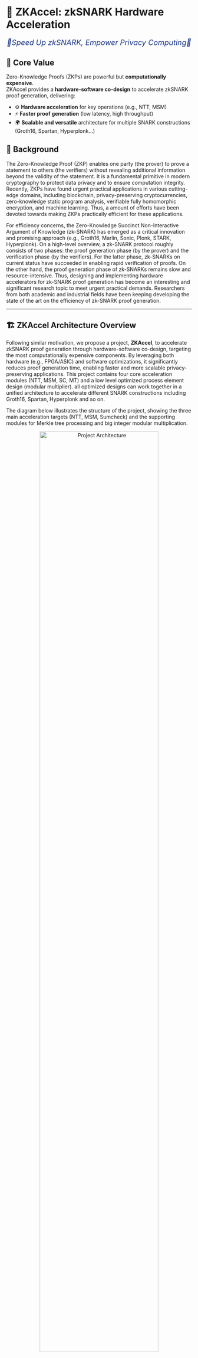# 🚀 ZKAccel: zkSNARK Hardware Acceleration

<p align="center" style="font-size:20px; color:#1E3A8A;">
  <em>🌟Speed Up zkSNARK, Empower Privacy Computing🌟</em>
</p>

## 🔑 Core Value
Zero-Knowledge Proofs (ZKPs) are powerful but **computationally expensive**.  
ZKAccel provides a **hardware-software co-design** to accelerate zkSNARK proof generation, delivering:
- ⚙️ **Hardware acceleration** for key operations (e.g., NTT, MSM)
- ⚡ **Faster proof generation** (low latency, high throughput)  
- 🌍 **Scalable and versatile** architecture for multiple SNARK constructions (Groth16, Spartan, Hyperplonk…)


## 📜 Background
The Zero-Knowledge Proof (ZKP) enables one party (the prover) to prove a statement to others (the verifiers) without revealing additional information beyond the validity of the statement. It is a fundamental primitive in modern cryptography to protect data privacy and to ensure computation integrity. Recently, ZKPs have found urgent practical applications in various cutting-edge domains, including blockchain, privacy-preserving cryptocurrencies, zero-knowledge static program analysis, verifiable fully homomorphic encryption, and machine learning. Thus, a amount of efforts have been devoted towards making ZKPs practically efficient for these applications.

For efficiency concerns, the Zero-Knowledge Succinct Non-Interactive Argument of Knowledge (zk-SNARK) has emerged as a critical innovation and promising approach (e.g., Groth16, Marlin, Sonic, Plonk, STARK, Hyperplonk). On a high-level overview, a zk-SNARK protocol roughly consists of two phases: the proof generation phase (by the prover) and the verification phase (by the verifiers). For the latter phase, zk-SNARKs on current status have succeeded in enabling rapid verification of proofs. On the other hand, the proof generation phase of zk-SNARKs remains slow and resource-intensive. Thus, designing and implementing hardware accelerators for zk-SNARK proof generation has become an interesting and significant research topic to meet urgent practical demands. Researchers from both academic and industrial fields have been keeping developing the state of the art on the efficiency of zk-SNARK proof generation.

---

## 🏗️ ZKAccel Architecture Overview
Following similar motivation, we propose a project, **ZKAccel**, to accelerate zkSNARK proof generation through hardware-software co-design, targeting the most computationally expensive components. By leveraging both hardware (e.g., FPGA/ASIC) and software optimizations, it significantly reduces proof generation time, enabling faster and more scalable privacy-preserving applications. This project contains four core acceleration modules (NTT, MSM, SC, MT) and a low level optimized process element design (modular multiplier). all optimized designs can work together in a unified architecture to accelerate different SNARK constructions including Groth16, Spartan, Hyperplonk and so on.

The diagram below illustrates the structure of the project, showing the three main acceleration targets (NTT, MSM, Sumcheck) and the supporting modules for Merkle tree processing and big integer modular multiplication.

<div style="text-align:center;">
<img src="./img/ZKHardware_architecture.svg" alt="Project Architecture" style="width: 80%; display: block; margin: 0 auto;" />
<p style="font-size: 18px; font-weight: bold;">Fig. 1: ZKAccel Architecture Overview</p>
</div>

Main Components consist of :
- **Number Theoretic Transform** (NTT)
- **Multi-Scalar Multiplication** (MSM)
- **Sumcheck with Equality MLE Builder** (SC)
- **Merkle Tree** (MT)

Both of these components rely on a core process element design:
- **Modular Multiplier Array** (MMA)

*Note: The usual Merkle tree implementation relys on Hash function. Hash function is based on the permutation and subtitution which don't need to compute modular multiplier. In our project, we consider the zk-friendly hash function which relys on the modular multiplier array.*

---
## 💡 NTTAccel

### Number Theoretic Transform
The Number Theoretic Transform (NTT) is a key time-consuming operation during the ZKP proof generation phase. Modern ZKP applications demand large-scale and wide-bitwidth NTTs, presenting a formidable hardware challenge.
The workflow of a NTT for 8 points polynomial is as follows:
<div style="text-align:center;">
<img src="./img/ZKHardware_NTT_workflow.png" alt="ZKHardware NTT Workflow" style="width: 80%; display: block; margin: 0 auto;" />
<p style="font-size: 18px; font-weight: bold;">Fig. 2: ZKHardware NTT Workflow</p>
</div>

### The Challenge & Our Solution
**The Challenge**
Existing hardware acceleration solutions for these "large-scale and wide-bitwidth NTTs" are crippled by two major bottlenecks:
- **Computational Resource Bottleneck**: Generating the necessary twiddle factors on-the-fly consumes a huge number of computational units (like DSP slices on FPGAs), severely limiting parallelism.
- **Memory Resource Bottleneck**: Pre-computing and storing all twiddle factors requires gigabytes of on-chip memory—far beyond the capacity of current hardware.

**Our Solution: NTTAccel**
Our subproject, NTTAccel, was born to solve this fundamental problem. We've designed a scalable and resource-efficient NTT hardware accelerator that features a unique twiddle factor management scheme. This innovation allows us to be the first to overcome both computational and memory bottlenecks simultaneously without sacrificing performance.
With its innovative architecture, NTTAccel sets a new standard for ZKP hardware acceleration, built on the following core solutions:
- **Precomputation-based twiddle factor management scheme**
  - We pioneer a "resource-efficient precomputation" approach. All twiddle factors are pre-computed and stored in external memory, then loaded on-demand in small batches. This dramatically conserves precious on-chip memory.
- **Memory addressing and access optimization**
  - We employ a unique memory addressing scheme and conflict-free parallel access mechanism  to ensure a continuous data flow and maximize the utilization of computational units.
- **A Multi-PE Parallel Architecture**
  - We implement a Multi-Processing Element (Multi-PE) architecture that allows for simultaneous processing of multiple butterfly operations. This design significantly boosts throughput and reduces latency, making it ideal for large-scale ZKP applications.

Our architecture illustrated as following:
<div style="text-align:center;">
<img src="./img/ZKHardware_NTT_architecture.png" alt="ZKHardware NTT Architecture" style="width: 80%; display: block; margin: 0 auto;" />
<p style="font-size: 18px; font-weight: bold;">Fig. 3: NTTAccel Architecture</p>
</div>

### Performance
**Latency**
Compared to the recent SOTA NTT accelerator, our latency is significantly reduced, demonstrating the effectiveness of our architectural innovations. The comparison is shown in the figure below.

**Resource Utilization**
Besides the advantage on latency, our architecture also optimizes resource utilization. The results is shown in the figure below.

<div style="display: flex; justify-content: space-around; align-items: flex-end; flex-wrap: wrap;">
  <div style="flex: 1; min-width: 450px; text-align: center; padding: 10px;">
    <img src="./img/NTTAccel_latency.png" alt="ZKHardware NTT Latency" style="width: 100%; max-width: 550px;" />
    <p style="font-size: 18px; font-weight: bold;">Fig. 4: NTTAccel Latency Comparison</p>
  </div>
  <div style="flex: 1; min-width: 450px; text-align: center; padding: 10px;">
    <img src="./img/NTTAccel_resource_utilization.png" alt="ZKHardware NTT Resource Utilization" style="width: 100%; max-width: 550px;" />
    <p style="font-size: 18px; font-weight: bold;">Fig. 5: NTTAccel Resource Utilization</p>
  </div>
</div>

---
## 💡 MSMAccel

### Multi-Scalar Multiplication (MSM)
Multi-Scalar Multiplication (MSM) is a fundamental operation in EC-based zkSNARK proof generation, enabling the efficient computation of scalar multiplications of elliptic curve points. This operation is crucial for constant-size SNARK constructions (e.g., Groth16, Plonk), group-based proof constructions (e.g., Bulletproof) as well as pairing-based cryptographic schemes like digital signatures (e.g., ECDSA, Schnorr multi-signature, BLS signature, EdDSA).

Pippenger's algorithm is a crucial algorithm for computing MSM. This algorithm operates in several steps, leveraging bit-slicing of scalars and bucketing:
- Scalar Partitioning into Windows
- Bucketing (Grouping by Coeffcients) and Bucket Accumulation
- Final Accumulation

The workflow of Pippenger' algorithm is shown as following:
<div style="text-align: center">
<img src="./img/ZKHardware_MSM_workflow.svg" alt="Pippenger Workflow" style="width: 100%; display: block; margin: 0 auto;" />
<p style="font-size: 18px; font-weight: bold;">Fig. 6: Pippenger Algorithm Workflow</p>
</div>

The objective of the MSM acceleration module is to optimize the Multi-Scalar Multiplication (MSM) computation, which is another critical component in zkSNARK proof generation. By employing hardware-software co-design strategies, we aim to achieve substantial improvements in MSM processing times, thus further reducing the overall proof generation latency.

### The Challenge & Our Solution
### The Challenge
While ZK-SNARKs have revolutionized cryptography with their succinctness, the proof generation phase remains a major performance bottleneck. A key culprit is Multi-Scalar Multiplication (MSM), a computationally intensive operation that can account for over 70% of the total proof generation time. Existing solutions, whether based on GPUs or dedicated hardware, face significant limitations:
- **Inefficient Point Adder Design**: Exisiting solutions (e.g., GPU) offer parallelism but are inefficient due to high power consumption and slow elliptic curve point addition, the fundamental building block of MSM.
- **Incompatible Architecture Design**: Most existing dedicated hardware accelerators are narrowly focused, either supporting only a limited set of elliptic curves or lacking the efficiency and versatility required for a broader range of ZKP protocols. This lack of flexibility makes them ill-suited for the diverse and evolving ZKP ecosystem.

**Our Solution: MSMAccel**
We have designed MSMAccel, a versatile and highly efficient MSM accelerator that tackles these challenges head-on. Our solution is built on a novel hardware-software co-design strategy, focusing on three key innovations:

1. **A Highly Efficient and Universal Point Adder**: We have developed a groundbreaking, pipelined elliptic curve (EC) point adder. By leveraging the extended Jacobian coordinate system, our design significantly reduces the number of modular multipliers from 14 to just 10, resulting in superior resource efficiency (fewer DSPs). Unlike prior designs, our point adder is highly versatile and compatible with a wide range of elliptic curves, including BN254 and BLS12-381, making it a truly universal solution for the ZKP community.

2. **Optimal Hardware-Aware Parameterization**: Our architecture is tailored to the widely-adopted Pippenger's algorithm. We have performed a detailed analysis to identify optimal parameters that strike the perfect balance between high performance and minimal resource consumption. This ensures our accelerator can achieve maximum speed while operating within the constrained resources of FPGA platforms.

3. **Scalable and Pipelined Architecture**: MSMAccel employs a multi-stage pipelined design to maximize throughput and minimize latency. The efficient data flow, combined with our resource-optimized point adder, allows us to achieve superior acceleration, significantly outperforming both CPU-based solution and existing hardware-based solutions. Our solution is designed for scalability, supporting MSM computations from $N=2^{18}$ to $N=2^{26}$.

By combining these innovations, MSMAccel provides a robust, efficient, and versatile solution for accelerating a critical bottleneck in ZK-SNARK proof generation, paving the way for faster and more practical ZKP applications.
Our architecture illustrated as following:
<div style="text-align: center">
  <img src="./img/MSMAccel_architecture.png" alt="MSMAccel Architecture Diagram">
  <p style="font-size: 18px; font-weight: bold;">Fig. 7: MSMAccel Architecture</p>
</div>

### Performance
**Cycle Count**
To optimize the latency, we test the optimized configuration of window size. The test result is shown as follows:
<div style="text-align: center">
  <img src="./img/MSMAccel_cyclecount.png" alt="MSMAccel Cycle Count">
  <p style="font-size: 18px; font-weight: bold;">Fig. 8: Cycle Count with Different Window Sizes</p>
</div>


**Latency**
Compared to the recent SOTA MSM accelerator, our latency is significantly reduced, demonstrating the effectiveness of our architectural innovations. The comparison is shown in Fig. 9.

**Resource Utilization**
Besides the advantage on latency, our architecture also optimizes resource utilization. The results is shown in Fig. 10.

<div style="display: flex; justify-content: space-around; align-items: flex-end; flex-wrap: wrap;">
  <div style="width: 80%; text-align: center; padding: 10px;">
    <img src="./img/MSMAccel_latency.png" alt="ZKHardware MSMAccel Latency" style="width: 100%" />
    <p style="font-size: 18px; font-weight: bold;">Fig. 9: MSMAccel Latency Comparison</p>
  </div>
  <div style="width: 75%; text-align: center; padding: 10px;">
    <img src="./img/MSMAccel_resource_utilization.png" alt="ZKHardware MSMAccel Resource Utilization" style="width: 100%" />
    <p style="font-size: 18px; font-weight: bold;">Fig. 10: MSMAccel Resource Utilization</p>
  </div>
</div>

---
## 🔧 Auxiliary Modules

Besides the above three core modules, we also implement several auxiliary modules to further enhance the overall performance of the zkSNARK system.
- **Merkle Tree**: This module focuses on optimizing the construction and verification of Merkle trees, which are essential for ensuring data integrity and authenticity in zkSNARKs. We employ hardware acceleration techniques to improve the efficiency of hash computations and tree traversal.
- **Modular Multiplier**: This module is dedicated to optimizing the modular multiplication operation based on Barret Reduction and Karatsuba algorithm. Modular multiplication is a critical operation in zkSNARKs as well as many cryptographic algorithms. We leverage hardware acceleration to achieve higher throughput and lower latency in modular arithmetic computations.

---
## 🤝 Partnerships & Intellectual Property

True innovation comes from collaboration. We are actively working with **zhcltech (中昊芯英)** across the industry to solve some of the biggest challenges in the ZKP hardware acceleration.

Our technical expertise has been translated into tangible intellectual property:
- **零知识证明的硬件加速方法以及相关装置，专利号: 202411221648.1**
- **一种旋转因子的编码、读取方法及装置、介质及芯片，专利号: 202411276602.X, 202411276600.0**
- **一种数论变换加速方法、装置、介质及芯片，专利号: 202411276598.7**
- **椭圆曲线加法群的硬件加速方法以及相关装置，专利号: 202411267730.8**
